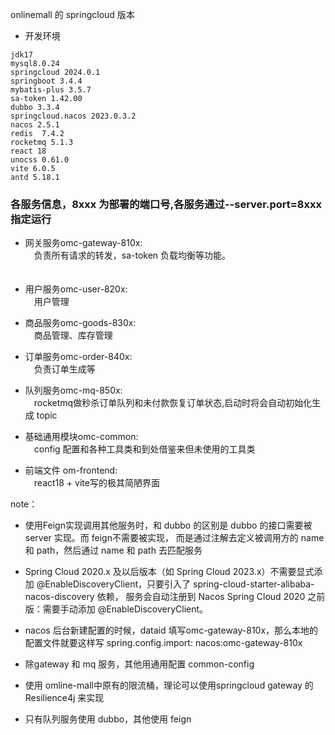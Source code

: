 onlinemall 的 springcloud 版本
- 开发环境
```
jdk17
mysql8.0.24 
springcloud 2024.0.1
springboot 3.4.4
mybatis-plus 3.5.7
sa-token 1.42.00
dubbo 3.3.4
springcloud.nacos 2023.0.3.2
nacos 2.5.1
redis  7.4.2
rocketmq 5.1.3
react 18
unocss 0.61.0
vite 6.0.5
antd 5.18.1
```
### 各服务信息，8xxx 为部署的端口号,各服务通过--server.port=8xxx指定运行

- 网关服务omc-gateway-810x:  
　负责所有请求的转发，sa-token 负载均衡等功能。  
　

- 用户服务omc-user-820x:  
　用户管理

- 商品服务omc-goods-830x:  
　商品管理、库存管理  


- 订单服务omc-order-840x:  
　负责订单生成等


- 队列服务omc-mq-850x:  
　rocketmq做秒杀订单队列和未付款恢复订单状态,启动时将会自动初始化生成 topic  


- 基础通用模块omc-common:  
　config 配置和各种工具类和到处借鉴来但未使用的工具类

- 前端文件 om-frontend:  
　react18 + vite写的极其简陋界面



note：


- 使用Feign实现调用其他服务时，和 dubbo 的区别是 dubbo 的接口需要被 server 实现。而 feign不需要被实现，
  而是通过注解去定义被调用方的 name 和 path，然后通过 name 和 path 去匹配服务

- Spring Cloud 2020.x 及以后版本（如 Spring Cloud 2023.x）不需要显式添加 @EnableDiscoveryClient，只要引入了 spring-cloud-starter-alibaba-nacos-discovery 依赖，
  服务会自动注册到 Nacos Spring Cloud 2020 之前版：需要手动添加 @EnableDiscoveryClient。

- nacos 后台新建配置的时候，dataid 填写omc-gateway-810x，那么本地的配置文件就要这样写  spring.config.import: nacos:omc-gateway-810x

- 除gateway 和 mq 服务，其他用通用配置 common-config
- 使用 omline-mall中原有的限流桶，理论可以使用springcloud gateway 的Resilience4j 来实现
- 只有队列服务使用 dubbo，其他使用 feign